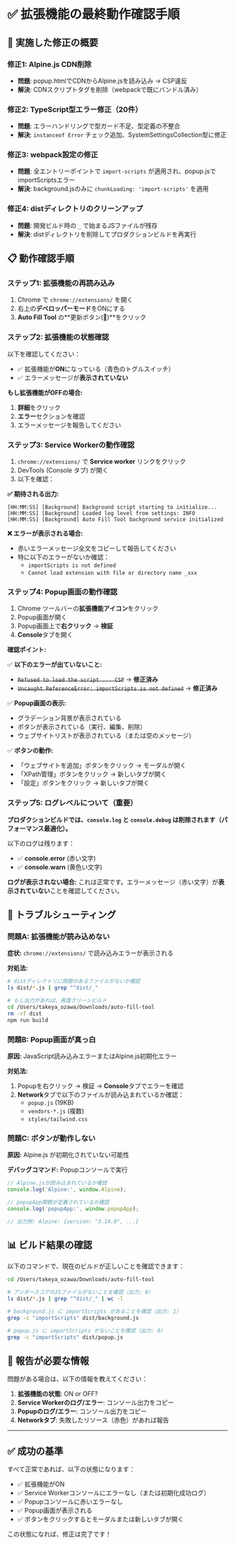 # ✅ 拡張機能の最終動作確認手順

## 🎯 実施した修正の概要

### 修正1: Alpine.js CDN削除
- **問題**: popup.htmlでCDNからAlpine.jsを読み込み → CSP違反
- **解決**: CDNスクリプトタグを削除（webpackで既にバンドル済み）

### 修正2: TypeScript型エラー修正（20件）
- **問題**: エラーハンドリングで型ガード不足、型定義の不整合
- **解決**: `instanceof Error` チェック追加、SystemSettingsCollection型に修正

### 修正3: webpack設定の修正
- **問題**: 全エントリーポイントで `import-scripts` が適用され、popup.jsでimportScriptsエラー
- **解決**: background.jsのみに `chunkLoading: 'import-scripts'` を適用

### 修正4: distディレクトリのクリーンアップ
- **問題**: 開発ビルド時の `_` で始まるJSファイルが残存
- **解決**: distディレクトリを削除してプロダクションビルドを再実行

## 📋 動作確認手順

### ステップ1: 拡張機能の再読み込み

1. Chrome で `chrome://extensions/` を開く
2. 右上の**デベロッパーモード**をONにする
3. **Auto Fill Tool** の**更新ボタン(🔄)**をクリック

### ステップ2: 拡張機能の状態確認

以下を確認してください：

- ✅ 拡張機能が**ON**になっている（青色のトグルスイッチ）
- ✅ エラーメッセージが**表示されていない**

**もし拡張機能がOFFの場合:**
1. **詳細**をクリック
2. **エラー**セクションを確認
3. エラーメッセージを報告してください

### ステップ3: Service Workerの動作確認

1. `chrome://extensions/` で **Service worker** リンクをクリック
2. DevTools (Console タブ) が開く
3. 以下を確認：

**✅ 期待される出力:**
```
[HH:MM:SS] [Background] Background script starting to initialize...
[HH:MM:SS] [Background] Loaded log level from settings: INFO
[HH:MM:SS] [Background] Auto Fill Tool background service initialized
```

**❌ エラーが表示される場合:**
- 赤いエラーメッセージ全文をコピーして報告してください
- 特に以下のエラーがないか確認：
  - `importScripts is not defined`
  - `Cannot load extension with file or directory name _xxx`

### ステップ4: Popup画面の動作確認

1. Chrome ツールバーの**拡張機能アイコン**をクリック
2. Popup画面が開く
3. Popup画面上で**右クリック** → **検証**
4. **Console**タブを開く

**確認ポイント:**

✅ **以下のエラーが出ていないこと:**
- ~~`Refused to load the script ... CSP`~~ → **修正済み**
- ~~`Uncaught ReferenceError: importScripts is not defined`~~ → **修正済み**

✅ **Popup画面の表示:**
- グラデーション背景が表示されている
- ボタンが表示されている（実行、編集、削除）
- ウェブサイトリストが表示されている（または空のメッセージ）

✅ **ボタンの動作:**
- 「ウェブサイトを追加」ボタンをクリック → モーダルが開く
- 「XPath管理」ボタンをクリック → 新しいタブが開く
- 「設定」ボタンをクリック → 新しいタブが開く

### ステップ5: ログレベルについて（重要）

**プロダクションビルドでは、`console.log` と `console.debug` は削除されます（パフォーマンス最適化）。**

以下のログは残ります：
- ✅ **console.error** (赤い文字)
- ✅ **console.warn** (黄色い文字)

**ログが表示されない場合:**
これは正常です。エラーメッセージ（赤い文字）が**表示されていない**ことを確認してください。

## 🐛 トラブルシューティング

### 問題A: 拡張機能が読み込めない

**症状:** `chrome://extensions/` で読み込みエラーが表示される

**対処法:**
```bash
# distディレクトリに問題のあるファイルがないか確認
ls dist/*.js | grep "^dist/_"

# もし出力があれば、再度クリーンビルド
cd /Users/takeya_ozawa/Downloads/auto-fill-tool
rm -rf dist
npm run build
```

### 問題B: Popup画面が真っ白

**原因:** JavaScript読み込みエラーまたはAlpine.js初期化エラー

**対処法:**
1. Popupを右クリック → 検証 → **Console**タブでエラーを確認
2. **Network**タブで以下のファイルが読み込まれているか確認：
   - `popup.js` (19KB)
   - `vendors-*.js` (複数)
   - `styles/tailwind.css`

### 問題C: ボタンが動作しない

**原因:** Alpine.js が初期化されていない可能性

**デバッグコマンド:** Popupコンソールで実行
```javascript
// Alpine.jsが読み込まれているか確認
console.log('Alpine:', window.Alpine);

// popupApp関数が定義されているか確認
console.log('popupApp:', window.popupApp);

// 出力例: Alpine: {version: "3.14.0", ...}
```

## 📊 ビルド結果の確認

以下のコマンドで、現在のビルドが正しいことを確認できます：

```bash
cd /Users/takeya_ozawa/Downloads/auto-fill-tool

# アンダースコアのJSファイルがないことを確認（出力: 0）
ls dist/*.js | grep "^dist/_" | wc -l

# background.js に importScripts があることを確認（出力: 1）
grep -c "importScripts" dist/background.js

# popup.js に importScripts がないことを確認（出力: 0）
grep -c "importScripts" dist/popup.js
```

## 📝 報告が必要な情報

問題がある場合は、以下の情報を教えてください：

1. **拡張機能の状態**: ON or OFF?
2. **Service Workerのログ/エラー**: コンソール出力をコピー
3. **Popupのログ/エラー**: コンソール出力をコピー
4. **Networkタブ**: 失敗したリソース（赤色）があれば報告

---

## ✅ 成功の基準

すべて正常であれば、以下の状態になります：

- ✅ 拡張機能がON
- ✅ Service Workerコンソールにエラーなし（または初期化成功ログ）
- ✅ Popupコンソールに赤いエラーなし
- ✅ Popup画面が表示される
- ✅ ボタンをクリックするとモーダルまたは新しいタブが開く

この状態になれば、修正は完了です！
